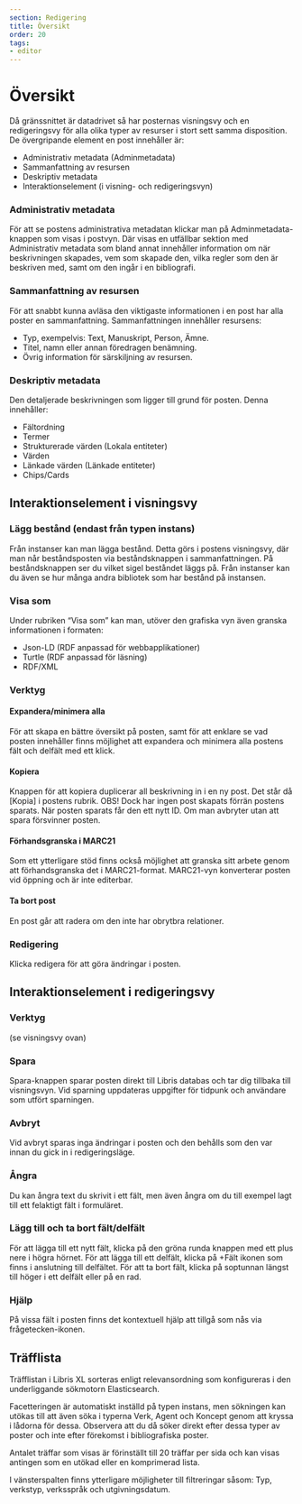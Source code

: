 ```yaml
---
section: Redigering
title: Översikt
order: 20
tags:
- editor
---
```


# Översikt
Då gränssnittet är datadrivet så har posternas visningsvy och en redigeringsvy för alla olika typer av resurser i stort sett samma disposition. 
De övergripande element en post innehåller är: 

  * Administrativ metadata (Adminmetadata)
  * Sammanfattning av resursen
  * Deskriptiv metadata
  * Interaktionselement (i visning- och redigeringsvyn)


### Administrativ metadata
För att se postens administrativa metadatan klickar man på Adminmetadata-knappen som visas i postvyn. Där visas en utfällbar sektion med Administrativ metadata som bland annat innehåller information om när beskrivningen skapades, vem som skapade den, vilka regler som den är beskriven med, samt om den ingår i en bibliografi.


### Sammanfattning av resursen
För att snabbt kunna avläsa den viktigaste informationen i en post har alla poster en sammanfattning. Sammanfattningen innehåller resursens:

  * Typ, exempelvis: Text, Manuskript, Person, Ämne.
  * Titel, namn eller annan föredragen benämning.
  * Övrig information för särskiljning av resursen.


### Deskriptiv metadata
Den detaljerade beskrivningen som ligger till grund för posten. Denna innehåller:

  * Fältordning
  * Termer
  * Strukturerade värden (Lokala entiteter)
  * Värden
  * Länkade värden (Länkade entiteter)
  * Chips/Cards


## Interaktionselement i visningsvy

### Lägg bestånd (endast från typen instans)
Från instanser kan man lägga bestånd. Detta görs i postens visningsvy, där man når beståndsposten via beståndsknappen i sammanfattningen. På beståndsknappen ser du vilket sigel beståndet läggs på. Från instanser kan du även se hur många andra bibliotek som har bestånd på instansen.


### Visa som
Under rubriken “Visa som” kan man, utöver den grafiska vyn även granska informationen i formaten:
  * Json-LD (RDF anpassad för webbapplikationer) 
  * Turtle (RDF anpassad för läsning)
  * RDF/XML


### Verktyg


#### Expandera/minimera alla
För att skapa en bättre översikt på posten, samt för att enklare se vad posten innehåller finns möjlighet att expandera och minimera alla postens fält och delfält med ett klick.


#### Kopiera
Knappen för att kopiera duplicerar all beskrivning in i en ny post. Det står då [Kopia] i postens rubrik. 
OBS! Dock har ingen post skapats förrän postens sparats. När posten sparats får den ett nytt ID. Om man avbryter utan att spara försvinner posten.


#### Förhandsgranska i MARC21
Som ett ytterligare stöd finns också möjlighet att granska sitt arbete genom att förhandsgranska det i MARC21-format. MARC21-vyn konverterar posten vid öppning och är inte editerbar.


#### Ta bort post 
En post går att radera om den inte har obrytbra relationer.


### Redigering
Klicka redigera för att göra ändringar i posten. 


## Interaktionselement i redigeringsvy

### Verktyg
(se visningsvy ovan)


### Spara
Spara-knappen sparar posten direkt till Libris databas och tar dig tillbaka till visningsvyn. Vid sparning uppdateras uppgifter för tidpunk och användare som utfört sparningen.


### Avbryt
Vid avbryt sparas inga ändringar i posten och den behålls som den var innan du gick in i redigeringsläge.


### Ångra
Du kan ångra text du skrivit i ett fält, men även ångra om du till exempel lagt till ett felaktigt fält i formuläret.


### Lägg till och ta bort fält/delfält
För att lägga till ett nytt fält, klicka på den gröna runda knappen med ett plus nere i högra hörnet. 
För att lägga till ett delfält, klicka på +Fält ikonen som finns i anslutning till delfältet.
För att ta bort fält, klicka på soptunnan längst till höger i ett delfält eller på en rad. 


### Hjälp
På vissa fält i posten finns det kontextuell hjälp att tillgå som nås via frågetecken-ikonen.



## Träfflista
Träfflistan i Libris XL sorteras enligt relevansordning som konfigureras i den underliggande sökmotorn Elasticsearch.

Facetteringen är automatiskt inställd på typen instans, men sökningen kan utökas till att även söka i typerna Verk, Agent och Koncept genom att kryssa i lådorna för dessa. Observera att du då söker direkt efter dessa typer av poster och inte efter förekomst i bibliografiska poster.

Antalet träffar som visas är förinställt till 20 träffar per sida och kan visas antingen som en utökad eller en komprimerad lista.

I vänsterspalten finns ytterligare möjligheter till filtreringar såsom: Typ, verkstyp, verksspråk och utgivningsdatum.

[^1]:	librispraxis
